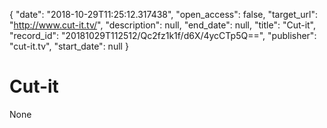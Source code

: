 {
  "date": "2018-10-29T11:25:12.317438", 
  "open_access": false, 
  "target_url": "http://www.cut-it.tv/", 
  "description": null, 
  "end_date": null, 
  "title": "Cut-it", 
  "record_id": "20181029T112512/Qc2fz1k1f/d6X/4ycCTp5Q==", 
  "publisher": "cut-it.tv", 
  "start_date": null
}

# Cut-it

None